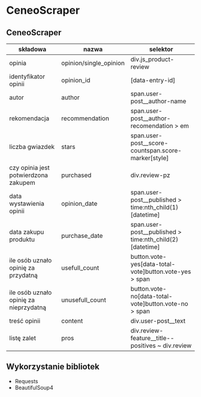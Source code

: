 # CeneoScraper
## CeneoScraper
| składowa | nazwa | selektor |
| --- | --- | --- |
| opinia | opinion/single\_opinion | div.js\_product-review |
| identyfikator opinii | opinion\_id | [data-entry-id] |
| autor | author | span.user-post\_\_author-name |
| rekomendacja | recommendation | span.user-post\_\_author-recomendation \> em |
| liczba gwiazdek | stars | span.user-post\_\_score-countspan.score-marker[style] |
| czy opinia jest potwierdzona zakupem | purchased | div.review-pz |
| data wystawienia opinii | opinion\_date | span.user-post\_\_published \> time:nth\_child(1)[datetime] |
| data zakupu produktu | purchase\_date | span.user-post\_\_published \> time:nth\_child(2)[datetime] |
| ile osób uznało opinię za przydatną | usefull\_count | button.vote-yes[data-total-vote]button.vote-yes \> span |
| ile osób uznało opinię za nieprzydatną | unusefull\_count | button.vote-no[data-total-vote]button.vote-no \> span |
| treść opinii | content | div.user-post\_\_text |
| listę zalet | pros | div.review-feature\_\_title--positives ~ div.review

## Wykorzystanie bibliotek
- Requests
- BeautifulSoup4